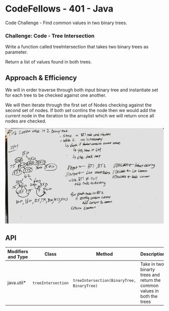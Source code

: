 # CodeFellows - 401 - Java
Code Challenge - Find common values in two binary trees.

### Challenge: Code - Tree Intersection
Write a function called treeIntersection that takes two binary trees as parameter.

Return a list of values found in both trees.

## Approach & Efficiency

We will in order traverse through both input binary tree and instantiate set for each tree to be checked against one another.

We will then iterate through the first set of Nodes checking against the second set of nodes. If both set contins the node then we would add the current node in the iteration to the arraylist which we will return once all nodes are checked.

![Tree Intersection](../TreeIntersection.jpg)


## API
Modifiers and Type      | Class       | Method    | Description | Big O |
|---                    | ---         | ---     |         --- | --- |
|  java.util*      |`treeIntersection `  | `treeIntersection(BinaryTree, BinaryTree)`   | Take in two binarty trees and return the common values in both the trees | Space: O(n) Time: O(n)|
